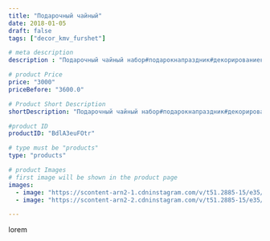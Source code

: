 ```yaml
---
title: "Подарочный чайный"
date: 2018-01-05
draft: false
tags: ["decor_kmv_furshet"]

# meta description
description : "Подарочный чайный набор#подарокнапраздник#декорированиекмв#подарочныйнабор#"

# product Price
price: "3000"
priceBefore: "3600.0"

# Product Short Description
shortDescription: "Подарочный чайный набор#подарокнапраздник#декорированиекмв#подарочныйнабор#"

#product ID
productID: "BdlA3euFOtr"

# type must be "products"
type: "products"

# product Images
# first image will be shown in the product page
images:
  - image: "https://scontent-arn2-1.cdninstagram.com/v/t51.2885-15/e35/26070526_542924396061379_3207465951561777152_n.jpg?se=7&tp=1&_nc_ht=scontent-arn2-1.cdninstagram.com&_nc_cat=107&_nc_ohc=Xo_jlzObkdcAX9bSyf5&oh=33ceabdee718579dd42258bc97d6ca39&oe=607434ED&ig_cache_key=MTY4NTc1NjQ2MjIzMDgyMTIxMA%3D%3D.2"
  - image: "https://scontent-arn2-2.cdninstagram.com/v/t51.2885-15/e35/26065642_178330472766924_4094120155494219776_n.jpg?se=7&tp=1&_nc_ht=scontent-arn2-2.cdninstagram.com&_nc_cat=100&_nc_ohc=MBl4OCcGm8oAX9PdU-y&oh=b5aa5f15bd44faf4a79f9ba467de9db1&oe=607522ED&ig_cache_key=MTY4NTc1NjQ2ODUxMzgzNjkzNQ%3D%3D.2"

---
```

lorem
